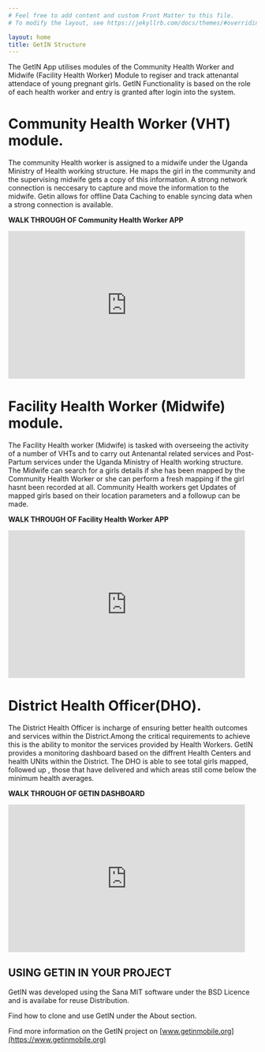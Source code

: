 ```yaml
---
# Feel free to add content and custom Front Matter to this file.
# To modify the layout, see https://jekyllrb.com/docs/themes/#overriding-theme-defaults

layout: home
title: GetIN Structure
---
```


The GetIN App utilises modules of the Community Health Worker and Midwife (Facility Health Worker) Module to regiser and track attenantal attendace of young pregnant girls.
GetIN Functionality is based on the  role of each health worker and entry is granted after login into the system.

# Community Health Worker (VHT) module.

The community Health worker is assigned to a midwife under the Uganda  Ministry of Health working structure. He maps the girl in the community and the supervising midwife gets a copy of this information.
A strong network connection is neccesary to capture and move the information to the midwife. Getin allows for offline Data Caching to enable syncing data when a strong connection is available.

**WALK THROUGH OF Community Health Worker APP**
<iframe src="https://docs.google.com/presentation/d/e/2PACX-1vRCzYRt2sy48Iepk_HPGaTggBaUcbVuIkrRK_lyYkfR0bkEwg29sGv6UHQMRmP4RlVCylhttqhxGdVb/embed?start=true&loop=false&delayms=5000" frameborder="0" width="480" height="299" allowfullscreen="true" mozallowfullscreen="true" webkitallowfullscreen="true"></iframe>

# Facility Health Worker (Midwife) module.

The Facility Health worker (Midwife) is tasked with overseeing the activity of a number of VHTs and to carry out Antenantal related services and Post-Partum services under the Uganda  Ministry of Health working structure. The Midwife can search for a girls details if she has been mapped by the Community Health Worker or she can perform a fresh mapping if the girl hasnt been recorded at all.
Community Health workers get Updates of mapped girls based on their location parameters and a followup can be made.

**WALK THROUGH OF Facility Health Worker APP**
<iframe src="https://docs.google.com/presentation/d/e/2PACX-1vTiLQ6UTtmyYjAQ7UAE25EzEm1svIGEjTO-e6er_7_tVxFOUjZ1-_DE9fDbQT2AGLnV_pk3TAUn8Q8_/embed?start=true&loop=true&delayms=5000" frameborder="0" width="480" height="299" allowfullscreen="true" mozallowfullscreen="true" webkitallowfullscreen="true"></iframe>

# District Health Officer(DHO).

The District Health Officer is incharge of ensuring better health outcomes and services within the District.Among the critical requirements to achieve this is the ability to monitor the services provided by Health Workers. GetIN provides a monitoring dashboard based on the diffrent Health Centers and health UNits within the District. 
The DHO is able to see total girls mapped, followed up , those that have delivered and which areas still come below the minimum health averages.

**WALK THROUGH OF GETIN DASHBOARD**
<iframe src="https://docs.google.com/presentation/d/e/2PACX-1vQ9qohM_dfxpdfHlZBzVbjnZ81ICku_itgP-fVt5Xp1xT25aNJDBnwa_JJ9eKt9nFJKNr7SzlkPmOpP/embed?start=true&loop=false&delayms=3000" frameborder="0" width="480" height="299" allowfullscreen="true" mozallowfullscreen="true" webkitallowfullscreen="true"></iframe>



## USING GETIN IN YOUR PROJECT
GetIN was developed using the Sana MIT software under the BSD Licence and is availabe for reuse Distribution.

Find how to clone and use GetIN under the About section.

Find more information on the GetIN project on [www.getinmobile.org](https://www.getinmobile.org)